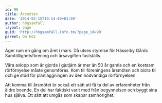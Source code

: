 ```yaml
---
id: 90
title: Årsmöten
date: '2014-03-15T10:14:40+01:00'
author: hbgsamfall
layout: page
guid: 'http://hbgsamfall.info.tm/?page_id=90'
parent: Om HGS
---
```


Äger rum en gång om året i mars. Då utses styrelse för Hässelby Gårds Samfällighetsförening och årsavgiften fastställs.

Våra avlopp som är gjorda i gjutjärn är mer än 50 år gamla och en kostsam rörförnyelse måste genomföras. Kom till föreningens årsmöten och bidra till och ge stöd för planläggningen av den nödvändiga rörförnyelsen.

Att komma till årsmötet är också ett sätt att få ta del av erfarenheter från äldre boende. En del har faktiskt varit med från begynnelsen och byggt sina hus själva. Ett sätt att umgås som skapar samhörighet.
